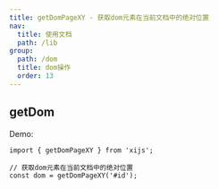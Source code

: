 ```yaml
---
title: getDomPageXY - 获取dom元素在当前文档中的绝对位置
nav:
  title: 使用文档
  path: /lib
group:
  path: /dom
  title: dom操作
  order: 13
---
```


## getDom

Demo:

```tsx | pure
import { getDomPageXY } from 'xijs';

// 获取dom元素在当前文档中的绝对位置
const dom = getDomPageXY('#id');

```
